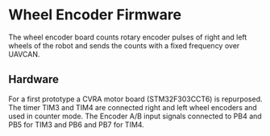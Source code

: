 # Wheel Encoder Firmware

The wheel encoder board counts rotary encoder pulses of right and left wheels of the robot and sends the counts with a fixed frequency over UAVCAN.

## Hardware

For a first prototype a CVRA motor board (STM32F303CCT6) is repurposed.
The timer TIM3 and TIM4 are connected right and left wheel encoders and used in counter mode.
The Encoder A/B input signals connected to PB4 and PB5 for TIM3 and PB6 and PB7 for TIM4.


